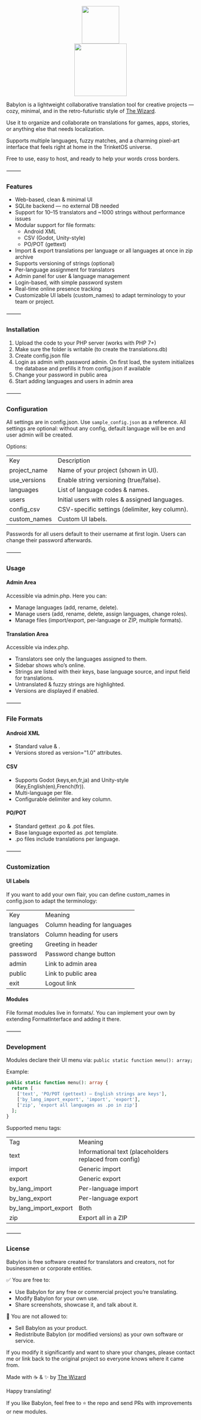 <p align="center">
  <img src="https://thewizard.space/images/logo_babylon.gif" width="100px"/>
  <br/>
  <img src="https://thewizard.space/images/babylon_text.png" width="140px"/>
</p>

Babylon is a lightweight collaborative translation tool for creative projects — cozy, minimal, and in the retro-futuristic style of [The Wizard](thewizard.space).

Use it to organize and collaborate on translations for games, apps, stories, or anything else that needs localization.

Supports multiple languages, fuzzy matches, and a charming pixel-art interface that feels right at home in the TrinketOS universe.

Free to use, easy to host, and ready to help your words cross borders.

⸻

### Features

- Web-based, clean & minimal UI
- SQLite backend — no external DB needed
- Support for 10–15 translators and ~1000 strings without performance issues
- Modular support for file formats:
	- Android XML
	- CSV (Godot, Unity-style)
	- PO/POT (gettext)
- Import & export translations per language or all languages at once in zip archive
- Supports versioning of strings (optional)
- Per-language assignment for translators
- Admin panel for user & language management
- Login-based, with simple password system
- Real-time online presence tracking
- Customizable UI labels (custom_names) to adapt terminology to your team or project.

⸻

### Installation

1. Upload the code to your PHP server (works with PHP 7+)
2. Make sure the folder is writable (to create the translations.db)
3. Create config.json file
4. Login as admin with password admin. On first load, the system initializes the database and prefills it from config.json if available
5. Change your password in public area
6. Start adding languages and users in admin area

⸻

### Configuration

All settings are in config.json. Use `sample_config.json` as a reference. All settings are optional: without any config, default language will be en and user admin will be created.

Options:

<table>
<tr>
<td>Key</td>
<td>Description</td>
</tr>
<tr>
<td>project_name</td>
<td>Name of your project (shown in UI).</td>
</tr>
<tr>
<td>use_versions</td>
<td>Enable string versioning (true/false).</td>
</tr>
<tr>
<td>languages</td>
<td>List of language codes & names.</td>
</tr>
<tr>
<td>users</td>
<td>Initial users with roles & assigned languages.</td>
</tr>
<tr>
<td>config_csv</td>
<td>CSV-specific settings (delimiter, key column).</td>
</tr>
<tr>
<td>custom_names</td>
<td>Custom UI labels.</td>
</tr>
</table>

Passwords for all users default to their username at first login.
Users can change their password afterwards.

⸻

### Usage

#### Admin Area

Accessible via admin.php.
Here you can:
- Manage languages (add, rename, delete).
- Manage users (add, rename, delete, assign languages, change roles).
- Manage files (import/export, per-language or ZIP, multiple formats).

#### Translation Area

Accessible via index.php.
- Translators see only the languages assigned to them.
- Sidebar shows who’s online.
- Strings are listed with their keys, base language source, and input field for translations.
- Untranslated & fuzzy strings are highlighted.
- Versions are displayed if enabled.

⸻

### File Formats

#### Android XML
- Standard <string name="key">value</string> & <string-array>.
- Versions stored as version="1.0" attributes.

#### CSV
- Supports Godot (keys,en,fr,ja) and Unity-style (Key,English(en),French(fr)).
- Multi-language per file.
- Configurable delimiter and key column.

#### PO/POT
- Standard gettext .po & .pot files.
- Base language exported as .pot template.
- .po files include translations per language.

⸻

### Customization

#### UI Labels

If you want to add your own flair, you can define custom_names in config.json to adapt the terminology:

<table>
<tr>
<td>Key</td>
<td>Meaning</td>
</tr><tr>
<td>languages</td>
<td>Column heading for languages</td>
</tr><tr>
<td>translators</td>
<td>Column heading for users</td>
</tr><tr>
<td>greeting</td>
<td>Greeting in header</td>
</tr><tr>
<td>password</td>
<td>Password change button</td>
</tr><tr>
<td>admin</td>
<td>Link to admin area</td>
</tr><tr>
<td>public</td>
<td>Link to public area</td>
</tr><tr>
<td>exit</td>
<td>Logout link</td>
</tr>
</table>

#### Modules

File format modules live in formats/.
You can implement your own by extending FormatInterface and adding it there.

⸻

### Development

Modules declare their UI menu via: `public static function menu(): array;`

Example:


```php
public static function menu(): array {
  return [
    ['text', 'PO/POT (gettext) — English strings are keys'],
    ['by_lang_import_export', 'import', 'export'],
    ['zip', 'export all languages as .po in zip']
  ];
}

```

Supported menu tags:

<table>
<tr>
<td>Tag</td>
<td>Meaning</td>
</tr><tr>
<td>text</td>
<td>Informational text (placeholders replaced from config)</td>
</tr><tr>
<td>import</td>
<td>Generic import</td>
</tr><tr>
<td>export</td>
<td>Generic export</td>
</tr><tr>
<td>by_lang_import</td>
<td>Per-language import</td>
</tr><tr>
<td>by_lang_export</td>
<td>Per-language export</td>
</tr><tr>
<td>by_lang_import_export</td>
<td>Both</td>
</tr><tr>
<td>zip</td>
<td>Export all in a ZIP</td>
</tr>
</table>

⸻

### License

Babylon is free software created for translators and creators, not for businessmen or corporate entities.

✅ You are free to:
- Use Babylon for any free or commercial project you’re translating.
- Modify Babylon for your own use.
- Share screenshots, showcase it, and talk about it.

🚫 You are not allowed to:
- Sell Babylon as your product.
- Redistribute Babylon (or modified versions) as your own software or service.

If you modify it significantly and want to share your changes, please contact me or link back to the original project so everyone knows where it came from.

Made with ☕ & ✨ by [The Wizard](thewizard.space)

Happy translating!

If you like Babylon, feel free to ⭐ the repo and send PRs with improvements or new modules.
